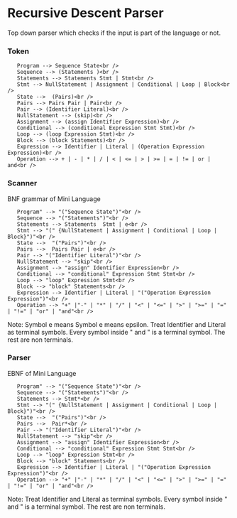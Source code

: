 # Recursive Descent Parser

Top down parser which checks if the input is part of the language or not. 

### Token
```
   Program --> Sequence State<br />
   Sequence --> (Statements )<br />
   Statements --> Statements Stmt | Stmt<br />
   Stmt --> NullStatement | Assignment | Conditional | Loop | Block<br />
   State -->  (Pairs)<br />
   Pairs --> Pairs Pair | Pair<br />
   Pair --> (Identifier Literal)<br />
   NullStatement --> (skip)<br />
   Assignment --> (assign Identifier Expression)<br />
   Conditional --> (conditional Expression Stmt Stmt)<br />
   Loop --> (loop Expression Stmt)<br />
   Block --> (block Statements)<br />
   Expression --> Identifier | Literal | (Operation Expression Expression)<br />
   Operation --> + | - | * | / | < | <= | > | >= | = | != | or | and<br />
``` 
### Scanner
BNF grammar of Mini Language
```
   Program" --> "("Sequence State")"<br />
   Sequence --> "("Statements")"<br />
   Statements --> Statements  Stmt | e<br />
   Stmt --> "(" {NullStatement | Assignment | Conditional | Loop | Block}")"<br />
   State -->  "("Pairs")"<br />
   Pairs -->  Pairs Pair | e<br />
   Pair --> "("Identifier Literal")"<br />
   NullStatement --> "skip"<br />
   Assignment --> "assign" Identifier Expression<br />
   Conditional --> "conditional" Expression Stmt Stmt<br />
   Loop --> "loop" Expression Stmt<br />
   Block --> "block" Statements<br />
   Expression --> Identifier | Literal | "("Operation Expression Expression")"<br />
   Operation --> "+" |"-" | "*" | "/" | "<" | "<=" | ">" | ">=" | "=" | "!=" | "or" | "and"<br />
``` 
Note: Symbol e means Symbol e means epsilon. Treat Identifier and Literal as terminal symbols.
Every symbol inside " and " is a terminal symbol. The rest are non terminals.

### Parser
EBNF of Mini Language
```
   Program" --> "("Sequence State")"<br />
   Sequence --> "("Statements")"<br />
   Statements --> Stmt*<br />
   Stmt --> "(" {NullStatement | Assignment | Conditional | Loop | Block}")"<br />
   State -->  "("Pairs")"<br />
   Pairs -->  Pair*<br />
   Pair --> "("Identifier Literal")"<br />
   NullStatement --> "skip"<br />
   Assignment --> "assign" Identifier Expression<br />
   Conditional --> "conditional" Expression Stmt Stmt<br />
   Loop --> "loop" Expression Stmt<br />
   Block --> "block" Statements<br />
   Expression --> Identifier | Literal | "("Operation Expression Expression")"<br />
   Operation --> "+" |"-" | "*" | "/" | "<" | "<=" | ">" | ">=" | "=" | "!=" | "or" | "and"<br />
```
Note: Treat Identifier and Literal as terminal symbols. Every symbol inside " and " is a terminal symbol. 
The rest are non terminals.

